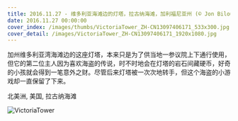 ```yaml
---
title: 2016.11.27 - 维多利亚海滩边的灯塔，拉古纳海滩，加利福尼亚州 (© Jon Bilous/Shutterstock)
date: 2016.11.27 00:00:00
cover_index: /images/thumbs/VictoriaTower_ZH-CN13097406171_533x300.jpg
cover_detail: /images/VictoriaTower_ZH-CN13097406171_1920x1080.jpg
---
```


加州维多利亚湾海滩边的这座灯塔，本来只是为了供当地一参议院上下通行使用，但它的第二位主人因为喜欢海盗的传说，时不时地会在灯塔的岩石间藏硬币，好奇的小孩就会得到一笔意外之财。尽管后来灯塔被一次次地转手，但这个海盗的小游戏却一直保留了下来。

北美洲, 美国, 拉古纳海滩

![VictoriaTower](/images/VictoriaTower_ZH-CN13097406171_1920x1080.jpg)

